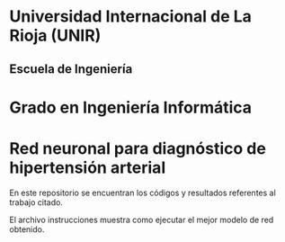 






# **Universidad Internacional de La Rioja (UNIR)**

## **Escuela de Ingeniería**

# **Grado en Ingeniería Informática**

# **Red neuronal para diagnóstico de hipertensión arterial**

En este repositorio se encuentran los códigos y resultados referentes al trabajo citado.

El archivo instrucciones muestra como ejecutar el mejor modelo de red obtenido.
